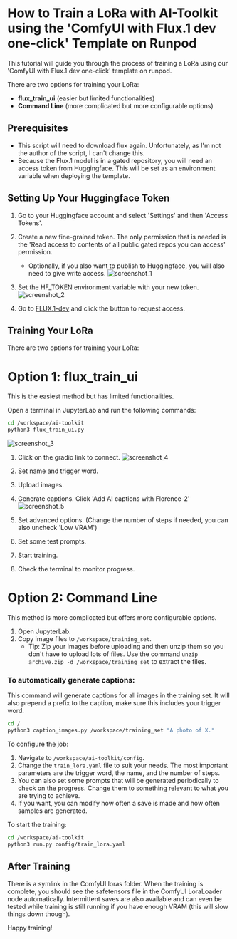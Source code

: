 # How to Train a LoRa with AI-Toolkit using the 'ComfyUI with Flux.1 dev one-click' Template on Runpod

This tutorial will guide you through the process of training a LoRa using our 'ComfyUI with Flux.1 dev one-click' template on runpod. 

There are two options for training your LoRa:
- **flux_train_ui** (easier but limited functionalities)
- **Command Line** (more complicated but more configurable options)

## Prerequisites

- This script will need to download flux again. Unfortunately, as I'm not the author of the script, I can't change this.
- Because the Flux.1 model is in a gated repository, you will need an access token from Huggingface. This will be set as an environment variable when deploying the template.

## Setting Up Your Huggingface Token

1. Go to your Huggingface account and select 'Settings' and then 'Access Tokens'.
2. Create a new fine-grained token. The only permission that is needed is the 'Read access to contents of all public gated repos you can access' permission.
   - Optionally, if you also want to publish to Huggingface, you will also need to give write access.
   ![screenshot_1](https://github.com/chris01b/ComfyUI_template/blob/main/comfyui-without-flux/ai-toolkit/images/huggingface_token.png?raw=true)

3. Set the HF_TOKEN environment variable with your new token.
![screenshot_2](https://github.com/chris01b/ComfyUI_template/blob/main/comfyui-without-flux/ai-toolkit/images/environment_variables.png?raw=true)
4. Go to [FLUX.1-dev](https://huggingface.co/black-forest-labs/FLUX.1-dev) and click the button to request access.

## Training Your LoRa

There are two options for training your LoRa:

# Option 1: flux_train_ui

This is the easiest method but has limited functionalities.

Open a terminal in JupyterLab and run the following commands:

```bash
cd /workspace/ai-toolkit
python3 flux_train_ui.py
```
![screenshot_3](https://github.com/chris01b/ComfyUI_template/blob/main/comfyui-without-flux/ai-toolkit/images/start_flux_train_ui.png?raw=true)


1. Click on the gradio link to connect.
![screenshot_4](https://github.com/chris01b/ComfyUI_template/blob/main/comfyui-without-flux/ai-toolkit/images/flux_train_ui_1.png?raw=true)

2. Set name and trigger word.
3. Upload images.
4. Generate captions. Click 'Add AI captions with Florence-2'
![screenshot_5](https://github.com/chris01b/ComfyUI_template/blob/main/comfyui-without-flux/ai-toolkit/images/flux_train_ui_2.png?raw=true)
5. Set advanced options. (Change the number of steps if needed, you can also uncheck 'Low VRAM')
6. Set some test prompts.
6. Start training.
7. Check the terminal to monitor progress.


# Option 2: Command Line

This method is more complicated but offers more configurable options.

1. Open JupyterLab.
2. Copy image files to `/workspace/training_set`.
   - Tip: Zip your images before uploading and then unzip them so you don't have to upload lots of files. Use the command `unzip archive.zip -d /workspace/training_set` to extract the files.



### To automatically generate captions:

This command will generate captions for all images in the training set. It will also prepend a prefix to the caption, make sure this includes your trigger word.

```bash
cd /
python3 caption_images.py /workspace/training_set "A photo of X."
```

To configure the job:

1. Navigate to `/workspace/ai-toolkit/config`.
2. Change the `train_lora.yaml` file to suit your needs. The most important parameters are the trigger word, the name, and the number of steps.
3. You can also set some prompts that will be generated periodically to check on the progress. Change them to something relevant to what you are trying to achieve.
4. If you want, you can modify how often a save is made and how often samples are generated.

To start the training:

```bash
cd /workspace/ai-toolkit
python3 run.py config/train_lora.yaml
```

## After Training

There is a symlink in the ComfyUI loras folder. When the training is complete, you should see the safetensors file in the ComfyUI LoraLoader node automatically. 
Intermittent saves are also available and can even be tested while training is still running if you have enough VRAM (this will slow things down though).

Happy training!